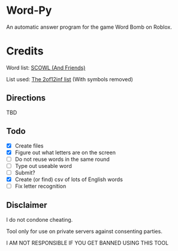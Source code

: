 # Word-Py
An automatic answer program for the game Word Bomb on Roblox. 

# Credits
Word list: [SCOWL (And Friends)](http://wordlist.aspell.net/) 

List used: [The 2of12inf list](http://wordlist.aspell.net/12dicts-readme/#2of12inf) (With symbols removed)

## Directions
TBD

## Todo
- [x] Create files
- [x] Figure out what letters are on the screen
- [ ] Do not reuse words in the same round
- [ ] Type out useable word
- [ ] Submit?
- [x] Create (or find) csv of lots of English words
- [ ] Fix letter recognition

## Disclaimer
I do not condone cheating.

Tool only for use on private servers against consenting parties.

I AM NOT RESPONSIBLE IF YOU GET BANNED USING THIS TOOL
